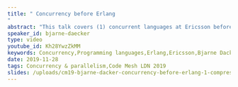 ```yaml
---
title: " Concurrency before Erlang
"
abstract: "This talk covers (1) concurrent languages at Ericsson before Erlang, (2) imperative concurrent languages Modula, Chill and Ada (the last two large international efforts), (3) start of the Computer Science Lab at Ericsson and experimentation with language paradigms, and (4) the prototyping that led up to Erlang."
speaker_id: bjarne-daecker
type: video
youtube_id: Kh28YwzZkMM
keywords: Concurrency,Programming languages,Erlang,Ericsson,Bjarne Dacker,Modula,Chill,Ada
date: 2019-11-28
tags: Concurrency & parallelism,Code Mesh LDN 2019
slides: /uploads/cm19-bjarne-dacker-concurrency-before-erlang-1-compressed.pdf
---
```



